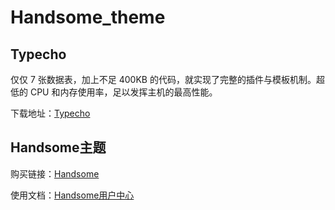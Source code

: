 # Handsome_theme

## Typecho

仅仅 7 张数据表，加上不足 400KB 的代码，就实现了完整的插件与模板机制。超低的 CPU 和内存使用率，足以发挥主机的最高性能。  

下载地址：[Typecho](https://typecho.org/)

## Handsome主题

购买链接：[Handsome](https://www.ihewro.com/archives/489/)  

使用文档：[Handsome用户中心](https://auth.ihewro.com/)
